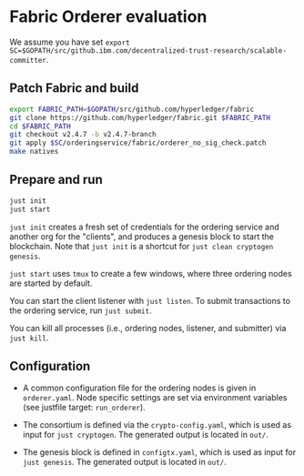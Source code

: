 # Fabric Orderer evaluation

We assume you have set `export SC=$GOPATH/src/github.ibm.com/decentralized-trust-research/scalable-committer`.

## Patch Fabric and build

```bash
export FABRIC_PATH=$GOPATH/src/github.com/hyperledger/fabric
git clone https://github.com/hyperledger/fabric.git $FABRIC_PATH
cd $FABRIC_PATH
git checkout v2.4.7 -b v2.4.7-branch
git apply $SC/orderingservice/fabric/orderer_no_sig_check.patch
make natives 
```

## Prepare and run

```bash
just init
just start
```

`just init` creates a fresh set of credentials for the ordering service and another org for the "clients",
and produces a genesis block to start the blockchain.
Note that `just init` is a shortcut for `just clean cryptogen genesis`.

`just start` uses `tmux` to create a few windows, where three ordering nodes are started by default.

You can start the client listener with `just listen`.
To submit transactions to the ordering service, run `just submit`.

You can kill all processes (i.e., ordering nodes, listener, and submitter) via `just kill`.

## Configuration

- A common configuration file for the ordering nodes is given in `orderer.yaml`.
Node specific settings are set via environment variables (see justfile target: `run_orderer`).

- The consortium is defined via the `crypto-config.yaml`, which is used as input for `just cryptogen`.
The generated output is located in `out/`.

- The genesis block is defined in `configtx.yaml`, which is used as input for `just genesis`.
The generated output is located in `out/`.
